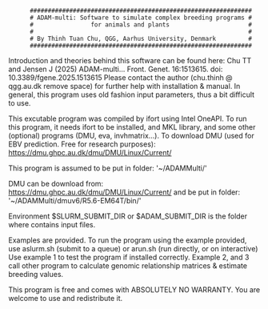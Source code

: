 
          ##############################################################
          # ADAM-multi: Software to simulate complex breeding programs #
          #                for animals and plants                      #
          #                                                            #
          # By Thinh Tuan Chu, QGG, Aarhus University, Denmark         #
          ##############################################################

Introduction and theories behind this software can be found here:
Chu TT and Jensen J (2025) ADAM-multi... Front. Genet. 16:1513615. doi: 10.3389/fgene.2025.1513615
Please contact the author (chu.thinh @ qgg.au.dk remove space) for further help with installation 
& manual. In general, this program uses old fashion input parameters, thus a bit difficult to use.

This excutable program was compiled by ifort using Intel OneAPI. To run this program, it needs
ifort to be installed, and MKL library, and some other (optional) programs (DMU, eva, invhmatrix...).
To download DMU (used for EBV prediction. Free for research purposes): 
https://dmu.ghpc.au.dk/dmu/DMU/Linux/Current/ 

This program is assumed to be put in folder: 
'~/ADAMMulti/'

DMU can be download from:
https://dmu.ghpc.au.dk/dmu/DMU/Linux/Current/
and be put in folder: 
'~/ADAMMulti/dmuv6/R5.6-EM64T/bin/'

Environment $SLURM_SUBMIT_DIR or $ADAM_SUBMIT_DIR is the folder where contains input files.

Examples are provided. To run the program using the example provided, 
use aslurm.sh (submit to a queue) or arun.sh (run directly, or on interactive)
Use example 1 to test the program if installed correctly.
Example 2, and 3 call other program to calculate genomic relationship matrices & estimate breeding values.


This program is free and comes with ABSOLUTELY NO WARRANTY.
You are welcome to use and redistribute it.
